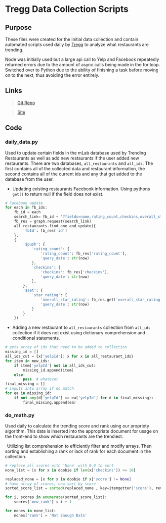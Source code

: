 # Tregg Data Collection Scripts

## Purpose
These files were created for the initial data collection and contain automated scripts used daily by [Tregg](https://github.com/D-J-Trending/trending-restaurants) to analyze what restaurants are trending.

Node was initially used but a large api call to Yelp and Facebook repeatedly returned errors due to the amount of async calls being made in the for loop.
Switched over to Python due to the ability of finishing a task before moving on to the next, thus avoiding the error entirely.

## Links
>[Git Repo](https://github.com/D-J-Trending/trending-restaurants)

>[Site](https://tregg.herokuapp.com/)


## Code

### daily_data.py
Used to update certain fields in the mLab database used by Trending Restaurants as well as add new restaurants if the user added new restaurants.
There are two databases, `all_restaurants` and `all_ids`. The first contains all of the collected data and restaurant information, the second contains all of the current ids and any that get added to the database from the user.

- Updating existing restaurants Facebook information. Using pythons `get()` to return null if the field does not exist.

```python
# Facebook update
for each in fb_ids:
	fb_id = each
	search_link= fb_id + '?fields=name,rating_count,checkins,overall_star_rating'
	fb_res = graph.request(search_link)
	all_restaurants.find_one_and_update({
		'fbId': fb_res['id']
	},
	{
		'$push': {
			'rating_count': {
				'rating_count': fb_res['rating_count'],
				'query_date': str(now)
			},
			'checkins': {
				'checkins': fb_res['checkins'],
				'query_date': str(now)
			},
		},
		'$set': {
			'star_rating': {
				'overall_star_rating': fb_res.get('overall_star_rating'),
				'query_date': str(now)
			}
		}
	})
```

- Adding a new restaurant to `all_restaurants` collection from `all_ids` collection if it does not exist using dictionary comprehension and conditional statements.

```python
# gets array of ids that need to be added to collection
missing_id = []
all_ids_cut = {x['yelpId']: x for x in all_restaurant_ids}
for item in new_ids:
    if item['yelpId'] not in all_ids_cut:
        missing_id.append(item)
    else:
        pass  # whatever
final_missing = []
# inputs into array if no match
for ea in missing_id:
	if not any(d['yelpId'] == ea['yelpId'] for d in final_missing):
		final_missing.append(ea)
```

### do_math.py
Used daily to calculate the trending score and rank using our propriety algorithm. This data is inserted into the appropriate document for usage on the front-end to show which restaurants are the trendiest.

-Utilizing list comprehension to efficiently filter and modify arrays. Then sorting and establishing a rank or lack of rank for each document in the collection.
```python
# replace all scores with 'None' with 0.0 to sort
none_list = [x for x in doobie if len(x['checkins']) <= 10]

replaced_none = [x for x in doobie if x['score'] != None]
# have array of scores, now sort by score
sorted_score_list = sorted(replaced_none , key=itemgetter('score'), reverse=True)

for i, scores in enumerate(sorted_score_list):
	scores['new_rank'] = i + 1

for nones in none_list:
	nones['rank'] = 'Not Enough Data'
```

